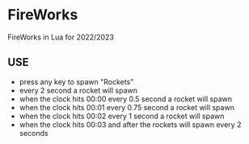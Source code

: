 # FireWorks
FireWorks in Lua for 2022/2023

## USE
- press any key to spawn "Rockets"
- every 2 second a rocket will spawn
- when the clock hits 00:00 every 0.5 second a rocket will spawn
- when the clock hits 00:01 every 0.75 second a rocket will spawn
- when the clock hits 00:02 every 1 second a rocket will spawn
- when the clock hits 00:03 and after the rockets will spawn every 2 seconds
